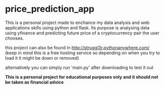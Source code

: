 # price_prediction_app
This is a personal project made to enchance my data analysis and web applications skills using python and flask. Its purpose is analysing data using yfinance and predicting future price of a cryptocurrency pair the user chooses.

this project can also be found in http://struggl3r.pythonanywhere.com/ (keep in mind this is a free hosting service so depending on when you try to load it it might be down or removed)

alternatively you can simply run 'main.py' after downloading to test it out 

**This is a personal project for educational purposes only and it should not be taken as financial advice**
